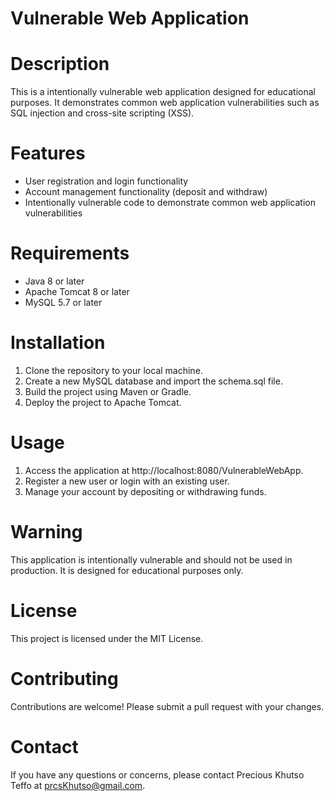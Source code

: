 # Vulnerable Web Application

# Description
This is a intentionally vulnerable web application designed for educational purposes. It demonstrates common web application vulnerabilities such as SQL injection and cross-site scripting (XSS).

# Features
- User registration and login functionality
- Account management functionality (deposit and withdraw)
- Intentionally vulnerable code to demonstrate common web application vulnerabilities

# Requirements
- Java 8 or later
- Apache Tomcat 8 or later
- MySQL 5.7 or later

# Installation
1. Clone the repository to your local machine.
2. Create a new MySQL database and import the schema.sql file.
3. Build the project using Maven or Gradle.
4. Deploy the project to Apache Tomcat.

# Usage
1. Access the application at http://localhost:8080/VulnerableWebApp.
2. Register a new user or login with an existing user.
3. Manage your account by depositing or withdrawing funds.

# Warning
This application is intentionally vulnerable and should not be used in production. It is designed for educational purposes only.

# License
This project is licensed under the MIT License.

# Contributing
Contributions are welcome! Please submit a pull request with your changes.

# Contact
If you have any questions or concerns, please contact Precious Khutso Teffo at prcsKhutso@gmail.com.
